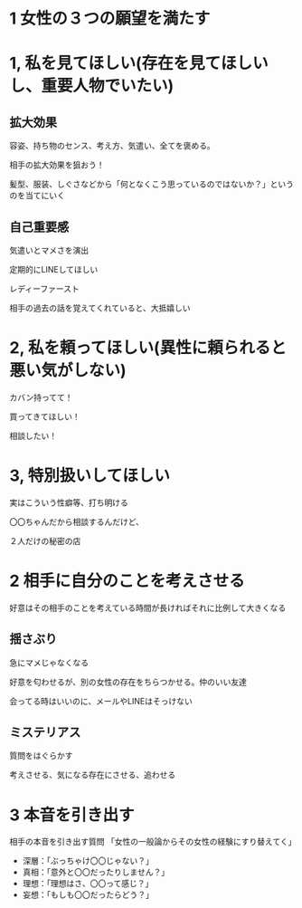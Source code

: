 # 1 女性の３つの願望を満たす
# 1, 私を見てほしい(存在を見てほしいし、重要人物でいたい)
## 拡大効果
容姿、持ち物のセンス、考え方、気遣い、全てを褒める。

相手の拡大効果を狙おう！

髪型、服装、しぐさなどから「何となくこう思っているのではないか？」というのを当てにいく

## 自己重要感

気遣いとマメさを演出

定期的にLINEしてほしい

レディーファースト

相手の過去の話を覚えてくれていると、大抵嬉しい

# 2, 私を頼ってほしい(異性に頼られると悪い気がしない)
カバン持ってて！

買ってきてほしい！

相談したい！

# 3, 特別扱いしてほしい
実はこういう性癖等、打ち明ける

〇〇ちゃんだから相談するんだけど、

２人だけの秘密の店


# 2 相手に自分のことを考えさせる
好意はその相手のことを考えている時間が長ければそれに比例して大きくなる
## 揺さぶり
急にマメじゃなくなる

好意を匂わせるが、別の女性の存在をちらつかせる。仲のいい友達

会ってる時はいいのに、メールやLINEはそっけない

## ミステリアス
質問をはぐらかす

考えさせる、気になる存在にさせる、追わせる

# 3 本音を引き出す
相手の本音を引き出す質問
「女性の一般論からその女性の経験にすり替えてく」
- 深層：「ぶっちゃけ〇〇じゃない？」
- 真相：「意外と〇〇だったりしません？」
- 理想：「理想はさ、〇〇って感じ？」
- 妄想：「もしも〇〇だったらどう？」

